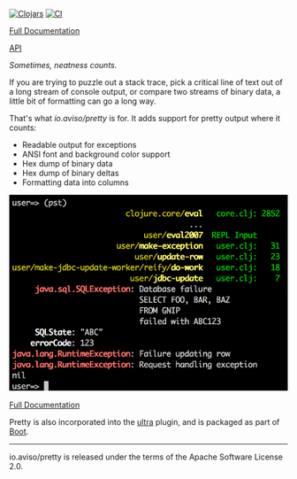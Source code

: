 [![Clojars](https://img.shields.io/clojars/v/io.aviso/pretty.svg)](http://clojars.org/io.aviso/pretty)
[![CI](https://github.com/AvisoNovate/pretty/actions/workflows/clojure.yml/badge.svg)](https://github.com/AvisoNovate/pretty/actions/workflows/clojure.yml)

[Full Documentation](http://ioavisopretty.readthedocs.org/en/latest/)

[API](http://avisonovate.github.io/docs/pretty/)

*Sometimes, neatness counts.*

If you are trying to puzzle out a stack trace, 
pick a critical line of text out of a long stream of console output,
or compare two streams of binary data, a little bit of formatting can go a long way.

That's what _io.aviso/pretty_ is for.  It adds support for pretty output where it counts:

* Readable output for exceptions
* ANSI font and background color support
* Hex dump of binary data
* Hex dump of binary deltas
* Formatting data into columns

![Example](docs/images/formatted-exception.png)

[Full Documentation](http://ioavisopretty.readthedocs.org/en/latest/)

Pretty is also incorporated into the [ultra](https://github.com/venantius/ultra/) plugin,
and is packaged as part of [Boot](https://github.com/boot-clj/boot).

----

io.aviso/pretty is released under the terms of the Apache Software License 2.0.
